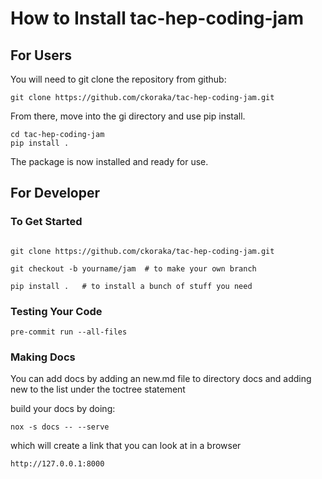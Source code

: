 # How to Install tac-hep-coding-jam

## For Users

You will need to git clone the repository from github:

```
git clone https://github.com/ckoraka/tac-hep-coding-jam.git
```

From there, move into the gi directory and use pip install.

```
cd tac-hep-coding-jam
pip install .
```

The package is now installed and ready for use.

## For Developer

### To Get Started

```

git clone https://github.com/ckoraka/tac-hep-coding-jam.git

git checkout -b yourname/jam  # to make your own branch

pip install .   # to install a bunch of stuff you need

```

### Testing Your Code

`pre-commit run --all-files`

### Making Docs

You can add docs by adding an new.md file to directory docs and adding new to
the list under the toctree statement

build your docs by doing:

`nox -s docs -- --serve`

which will create a link that you can look at in a browser

`http://127.0.0.1:8000`